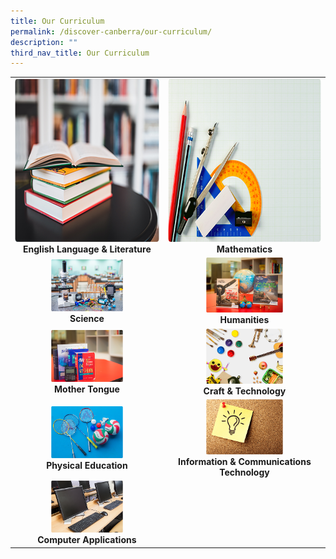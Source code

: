 ```yaml
---
title: Our Curriculum
permalink: /discover-canberra/our-curriculum/
description: ""
third_nav_title: Our Curriculum
---
```

|  |  |  
| :--------: | :--------: | 
|   <a href="https://moe-canberrasec-staging.netlify.app/discover-canberra/our-curriculum/english-language-n-literature"><img src="/images/english.png" width="363px" height="261px"></a><br><strong>English Language &amp; Literature</strong>   |   <a href="https://moe-canberrasec-staging.netlify.app/discover-canberra/our-curriculum/mathematics"><img src="/images/mathematics.png" width="363px" height="261px"></a><br><strong>Mathematics</strong>   |  
| <a href="https://moe-canberrasec-staging.netlify.app/discover-canberra/our-curriculum/science"><img src="/images/science.png" width="50%" height="50%"></a><br><strong>Science</strong>   | <a href="https://moe-canberrasec-staging.netlify.app/discover-canberra/our-curriculum/humanities"> <img src="/images/humanities.png" width="50%" height="50%"><br></a><strong>Humanities</strong>   |   
| <a href="https://moe-canberrasec-staging.netlify.app/discover-canberra/our-curriculum/mother-tongue"><img src="/images/mother-tongue.png" width="50%" height="50%"></a><br><strong>Mother Tongue</strong>   |   <a href="https://moe-canberrasec-staging.netlify.app/discover-canberra/our-curriculum/craft-n-technology"> <img src="/images/craft-n-tech.png" width="50%" height="50%"></a><br><strong>Craft &amp; Technology</strong>   |
|   <a href="https://moe-canberrasec-staging.netlify.app/discover-canberra/our-curriculum/physical-education/"><img src="/images/physical-education.png" width="50%" height="50%"></a><br><strong>Physical Education</strong>   |   <a href="https://moe-canberrasec-staging.netlify.app/discover-canberra/our-curriculum/information-n-communications-technology"> <img src="/images/infos.png" width="50%" height="50%"></a><br> <strong>Information &amp; Communications Technology</strong>   |  
|<a href="https://moe-canberrasec-staging.netlify.app/discover-canberra/our-curriculum/computer-applications"><img src="/images/computer-application.png" width="50%" height="50%"></a><br><strong>Computer Applications</strong>   |